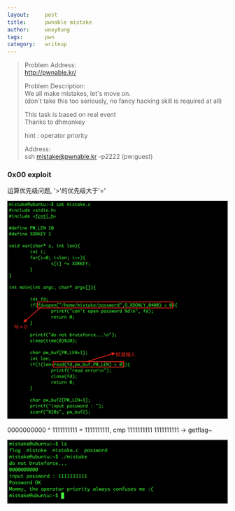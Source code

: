 ```yaml
---
layout:     post
title:      pwnable mistake
author:     wooy0ung
tags: 		pwn
category:  	writeup
---
```



>Problem Address:  
>http://pwnable.kr/  
>  
>Problem Description:  
>We all make mistakes, let's move on.  
(don't take this too seriously, no fancy hacking skill is required at all)  
>  
>This task is based on real event  
>Thanks to dhmonkey  
>  
>hint : operator priority  
>  
>Address:  
>ssh mistake@pwnable.kr -p2222 (pw:guest)  
<!-- more -->


### 0x00 exploit

运算优先级问题, '>'的优先级大于'='

![](/assets/img/writeup/pwn/2017-08-27-pwnable-mistake/0x00.png)

0000000000 ^ 1111111111 = 1111111111, cmp 1111111111 1111111111 -> getflag~

![](/assets/img/writeup/pwn/2017-08-27-pwnable-mistake/0x01.png)